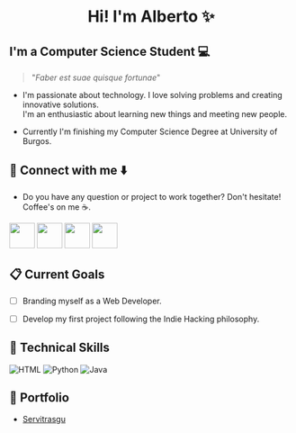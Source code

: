 <h1 align="center"> Hi! I'm Alberto ✨ </h1>

<h2 align="left"> I'm a Computer Science Student 💻 </h2>

> "_Faber est suae quisque fortunae_"

* I'm passionate about technology.  I love solving problems and creating innovative solutions.
<br> I'm an enthusiastic about learning new things and meeting new people. 

* Currently I'm finishing my Computer Science Degree at University of Burgos. 

## 📩 Connect with me ⬇️
* Do you have any question or project to work together? Don't hesitate! Coffee's on me ☕.

<p align="left">
      <a href="mailto:aga.alberto.st@gmail.com?Subject=I%20want%20propose%20you%20something" target="_blank" rel="noreferrer"><img src="https://user-images.githubusercontent.com/48330849/172060688-5e1bf6ca-7bb9-43a2-b202-001170434946.png"  width="45"></a>
        <a href="https://www.linkedin.com/in/aalbeerto/" target="_blank" rel="noreferrer"><img src="https://user-images.githubusercontent.com/48330849/172059761-c87c0437-c1b5-4e33-8d3e-e00adf4afc57.png"  width="45"></a>
    <a href="https://www.instagram.com/aalbeerto_22/" target="_blank" rel="noreferrer"><img src="https://user-images.githubusercontent.com/48330849/172059811-e9699771-f560-4217-b698-d64db9b4fe1c.png"  width="45"></a>
    <a href="https://twitter.com/aalbeerto_22" target="_blank" rel="noreferrer"><img src="https://user-images.githubusercontent.com/48330849/172059786-980a496d-654e-4d81-add4-b490553bf34d.png"  width="45"></a>
</p>


## 📋 Current Goals
- [ ] Branding myself as a Web Developer. 
- [ ] Develop my first project following the Indie Hacking philosophy.


## 💼 Technical Skills   
![HTML](https://img.shields.io/badge/HTML-%2300594A.svg?style=for-the-badge&logo=HTML%2B%2B&logoColor=white)
![Python](https://img.shields.io/badge/python-3670A0?style=for-the-badge&logo=python&logoColor=ffdd54)
![Java](https://img.shields.io/badge/java-%23ED8B00.svg?style=for-the-badge&logo=java&logoColor=white)


## 📝 Portfolio 
* [Servitrasgu](https://servitrasgu.com/)

